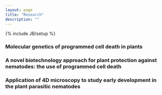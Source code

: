 ```yaml
---
layout: page
title: "Research"
description: ""
---
```

{% include JB/setup %}

### Molecular genetics of programmed cell death in plants


### A novel biotechnology approach for plant protection against nematodes: the use of programmed cell death


### Application of 4D microscopy to study early development in the plant parasitic nematodes